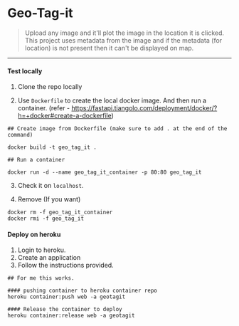 # Geo-Tag-it

> Upload any image and it'll plot the image in the location it is clicked. This project uses metadata from the image and if the metadata (for location) is not present then it can't be displayed on map.

---

#### Test locally

1. Clone the repo locally

2. Use `Dockerfile` to create the local docker image. And then run a container.
(refer - https://fastapi.tiangolo.com/deployment/docker/?h=+docker#create-a-dockerfile)

```
## Create image from Dockerfile (make sure to add . at the end of the command)

docker build -t geo_tag_it .

## Run a container

docker run -d --name geo_tag_it_container -p 80:80 geo_tag_it

```

3. Check it on `localhost`.

4. Remove (If you want)

```
docker rm -f geo_tag_it_container
docker rmi -f geo_tag_it
```


#### Deploy on heroku

1. Login to heroku.
2. Create an application
3. Follow the instructions provided.



```
## For me this works.

#### pushing container to heroku container repo
heroku container:push web -a geotagit

#### Release the container to deploy
heroku container:release web -a geotagit
```
